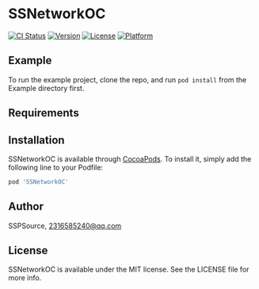 # SSNetworkOC

[![CI Status](https://img.shields.io/travis/SSPSource/SSNetworkOC.svg?style=flat)](https://travis-ci.org/SSPSource/SSNetworkOC)
[![Version](https://img.shields.io/cocoapods/v/SSNetworkOC.svg?style=flat)](https://cocoapods.org/pods/SSNetworkOC)
[![License](https://img.shields.io/cocoapods/l/SSNetworkOC.svg?style=flat)](https://cocoapods.org/pods/SSNetworkOC)
[![Platform](https://img.shields.io/cocoapods/p/SSNetworkOC.svg?style=flat)](https://cocoapods.org/pods/SSNetworkOC)

## Example

To run the example project, clone the repo, and run `pod install` from the Example directory first.

## Requirements

## Installation

SSNetworkOC is available through [CocoaPods](https://cocoapods.org). To install
it, simply add the following line to your Podfile:

```ruby
pod 'SSNetworkOC'
```

## Author

SSPSource, 2316585240@qq.com

## License

SSNetworkOC is available under the MIT license. See the LICENSE file for more info.
